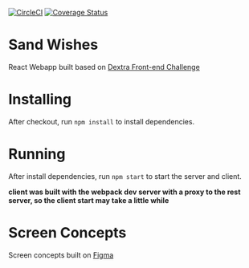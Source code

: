 [![CircleCI](https://circleci.com/gh/renantatsuo/sand-wishes/tree/master.svg?style=svg)](https://circleci.com/gh/renantatsuo/sand-wishes/tree/master)
[![Coverage Status](https://coveralls.io/repos/github/renantatsuo/sand-wishes/badge.svg?branch=master)](https://coveralls.io/github/renantatsuo/sand-wishes?branch=master)
# Sand Wishes
React Webapp built based on [Dextra Front-end Challenge](https://github.com/renantatsuo/sand-wishes/blob/master/CHALLENGE.md)

# Installing

After checkout, run ```npm install``` to install dependencies.

# Running 

After install dependencies, run ```npm start``` to start the server and client.

**client was built with the webpack dev server with a proxy to the rest server, so the client start may take a little while**

# Screen Concepts
Screen concepts built on [Figma](https://www.figma.com/file/Mg2sAoP47m4FjIYqY4T1okJW/Sandwishes?node-id=36%3A0)
